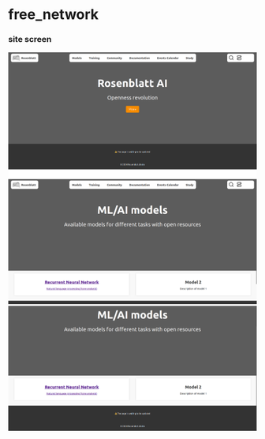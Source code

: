 # free_network

<h3>site screen</h3>

<img src="https://github.com/churkenberg/Rosenblatt_ai/blob/main/readme_source/Screenshot%20from%202024-09-15%2001-23-17.png">
<img src="https://github.com/churkenberg/Rosenblatt_ai/blob/main/readme_source/Screenshot%20from%202024-09-15%2001-23-28.png">
<img src="https://github.com/churkenberg/Rosenblatt_ai/blob/main/readme_source/Screenshot%20from%202024-09-15%2001-23-32.png">

